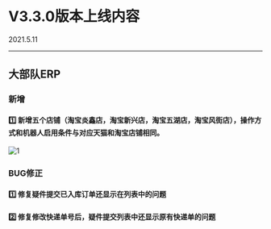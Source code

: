 # V3.3.0版本上线内容

2021.5.11

------

## 大部队ERP

### 新增

#### 1️⃣  新增五个店铺（淘宝炎鑫店，淘宝新兴店，淘宝五湖店，淘宝风街店），操作方式和机器人启用条件与对应天猫和淘宝店铺相同。
![1](https://luim-public.oss-cn-zhangjiakou.aliyuncs.com/release_docs/v3.3.0/1.png)











### BUG修正

#### 1️⃣  修复疑件提交已入库订单还显示在列表中的问题

#### 2️⃣  修复修改快递单号后，疑件提交列表中还显示原有快递单的问题